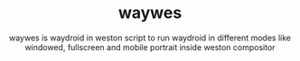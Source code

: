 <div align="center">
  <h1>waywes</h1>
waywes is waydroid in weston script to run waydroid in different modes like windowed, fullscreen and mobile portrait inside weston compositor</div>
